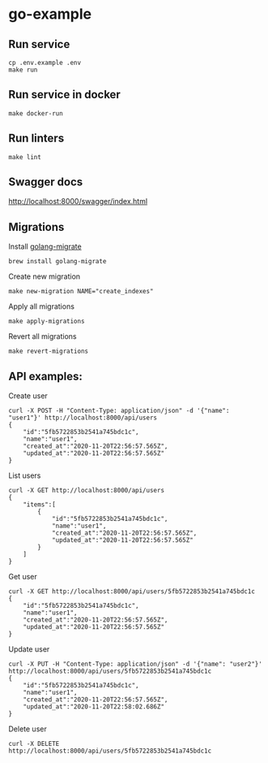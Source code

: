 # go-example

## Run service
```
cp .env.example .env
make run
```

## Run service in docker
```
make docker-run
```

## Run linters
```
make lint
```

## Swagger docs
[http://localhost:8000/swagger/index.html](http://localhost:8000/swagger/index.html)


## Migrations
Install [golang-migrate](https://github.com/golang-migrate/migrate/tree/master/database/mongodb)
```
brew install golang-migrate
```

Create new migration
```
make new-migration NAME="create_indexes"
```

Apply all migrations
```
make apply-migrations
```

Revert all migrations
```
make revert-migrations
```

## API examples:

Create user
```
curl -X POST -H "Content-Type: application/json" -d '{"name": "user1"}' http://localhost:8000/api/users
{
    "id":"5fb5722853b2541a745bdc1c",
    "name":"user1", 
    "created_at":"2020-11-20T22:56:57.565Z",
    "updated_at":"2020-11-20T22:56:57.565Z"
}
```

List users
```
curl -X GET http://localhost:8000/api/users
{
    "items":[
        {
            "id":"5fb5722853b2541a745bdc1c",
            "name":"user1",
            "created_at":"2020-11-20T22:56:57.565Z",
            "updated_at":"2020-11-20T22:56:57.565Z"
        }
    ]
}
```

Get user
```
curl -X GET http://localhost:8000/api/users/5fb5722853b2541a745bdc1c
{
    "id":"5fb5722853b2541a745bdc1c",
    "name":"user1", 
    "created_at":"2020-11-20T22:56:57.565Z",
    "updated_at":"2020-11-20T22:56:57.565Z"
}
```

Update user
```
curl -X PUT -H "Content-Type: application/json" -d '{"name": "user2"}' http://localhost:8000/api/users/5fb5722853b2541a745bdc1c
{
    "id":"5fb5722853b2541a745bdc1c",
    "name":"user1", 
    "created_at":"2020-11-20T22:56:57.565Z",
    "updated_at":"2020-11-20T22:58:02.686Z"
}
```

Delete user
```
curl -X DELETE http://localhost:8000/api/users/5fb5722853b2541a745bdc1c
```
